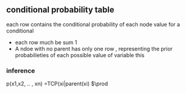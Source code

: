 ## conditional probability table 
each row contains the conditional probability of each node value for a conditional 
- each row much be sum 1 
- A ndoe with no parent has only one row , representing the prior probabilieties of each possible value of variable 
this


### inference 



p(x1,x2, .. , xn) =TCP(xi|parent(xi)
$\prod
